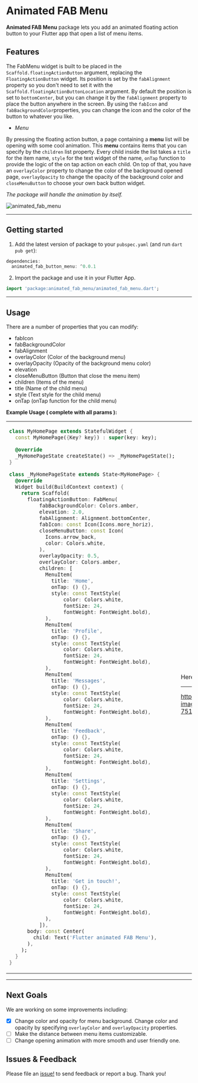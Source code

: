 <!-- 
This README describes the package. If you publish this package to pub.dev,
this README's contents appear on the landing page for your package.

For information about how to write a good package README, see the guide for
[writing package pages](https://dart.dev/guides/libraries/writing-package-pages). 

For general information about developing packages, see the Dart guide for
[creating packages](https://dart.dev/guides/libraries/create-library-packages)
and the Flutter guide for
[developing packages and plugins](https://flutter.dev/developing-packages). 
-->

# Animated FAB Menu
**Animated FAB Menu** package lets you add an animated floating action button to your Flutter app that open a list of menu items.


## Features
The FabMenu widget is built to be placed in the `Scaffold.floatingActionButton` argument, replacing the `FloatingActionButton` widget. Its position is set by the `fabAlignment` property so you don't need to set it with the `Scaffold.floatingActionButtonLocation` argument. By default the position is set to `bottomCenter`, but you can change it by the `fabAlignment` property to place the button anywhere in the screen. By using the `fabIcon` and `fabBackgroundColor`properties, you can change the icon and the color of the button to whatever you like. 

* *Menu*

By pressing the floating action button, a page containing a **menu** list will be opening with some cool animation. This **menu** contains items that you can specify by the `children` list property. Every child inside the list takes a `title` for the item name, `style` for the text widget of the name, `onTap` function to provide the logic of the on tap action on each child. On top of that, you have an `overlayColor` property to change the color of the background opened page, `overlayOpacity` to change the opacity of the background color and `closeMenuButton` to choose your own back button widget.

*The package will handle the animation by itself.*

![animated_fab_menu](https://user-images.githubusercontent.com/68671238/134653636-1e0f070c-588a-4189-aa7f-45e9957ccae9.png)
  
<hr>

## Getting started

1. Add the latest version of package to your `pubspec.yaml` (and run `dart pub get`):
```dart
dependencies:
  animated_fab_button_menu: ^0.0.1
```
2. Import the package and use it in your Flutter App.
```dart
import 'package:animated_fab_menu/animated_fab_menu.dart';
```
<hr>

## Usage

There are a number of properties that you can modify:

* fabIcon
* fabBackgroundColor
* fabAlignment
* overlayColor (Color of the background menu)
* overlayOpacity (Opacity of the background menu color)
* elevation
* closeMenuButton (Button that close the menu item)
* children (Items of the menu)
* title (Name of the child menu) 
* style (Text style for the child menu)
* onTap (onTap function for the child menu)

**Example Usage ( complete with all params ):**
<table>
 <tr>
 <td>
      
```dart
class MyHomePage extends StatefulWidget {
  const MyHomePage({Key? key}) : super(key: key);

  @override
  _MyHomePageState createState() => _MyHomePageState();
}

class _MyHomePageState extends State<MyHomePage> {
  @override
  Widget build(BuildContext context) {
    return Scaffold(
      floatingActionButton: FabMenu(
          fabBackgroundColor: Colors.amber,
          elevation: 2.0,
          fabAlignment: Alignment.bottomCenter,
          fabIcon: const Icon(Icons.more_horiz),
          closeMenuButton: const Icon(
            Icons.arrow_back,
            color: Colors.white,
          ),
          overlayOpacity: 0.5,
          overlayColor: Colors.amber,
          children: [
            MenuItem(
              title: 'Home',
              onTap: () {},
              style: const TextStyle(
                  color: Colors.white,
                  fontSize: 24,
                  fontWeight: FontWeight.bold),
            ),
            MenuItem(
              title: 'Profile',
              onTap: () {},
              style: const TextStyle(
                  color: Colors.white,
                  fontSize: 24,
                  fontWeight: FontWeight.bold),
            ),
            MenuItem(
              title: 'Messages',
              onTap: () {},
              style: const TextStyle(
                  color: Colors.white,
                  fontSize: 24,
                  fontWeight: FontWeight.bold),
            ),
            MenuItem(
              title: 'Feedback',
              onTap: () {},
              style: const TextStyle(
                  color: Colors.white,
                  fontSize: 24,
                  fontWeight: FontWeight.bold),
            ),
            MenuItem(
              title: 'Settings',
              onTap: () {},
              style: const TextStyle(
                  color: Colors.white,
                  fontSize: 24,
                  fontWeight: FontWeight.bold),
            ),
            MenuItem(
              title: 'Share',
              onTap: () {},
              style: const TextStyle(
                  color: Colors.white,
                  fontSize: 24,
                  fontWeight: FontWeight.bold),
            ),
            MenuItem(
              title: 'Get in touch!',
              onTap: () {},
              style: const TextStyle(
                  color: Colors.white,
                  fontSize: 24,
                  fontWeight: FontWeight.bold),
            ),
          ]),
      body: const Center(
        child: Text('Flutter animated FAB Menu'),
      ),
    );
  }
}
```
   </td>
   <td>
     Here's what it looks like:
     
<hr>


https://user-images.githubusercontent.com/68671238/134640734-751456fa-686b-4e77-bc8d-04ba3a324baf.mp4


   </td>
  </tr>
  </table>
<hr>

## Next Goals
We are working on some improvements including:

- [x] Change color and opacity for menu background. Change color and opacity by specifying `overlayColor` and `overlayOpacity` properties.
- [ ] Make the distance between menu items customizable.
- [ ] Change opening animation with more smooth and user friendly one.

## Issues & Feedback
Please file an [issue!](https://github.com/aliMissaoui/Flutter-Animated-FAB-Menu/issues) to send feedback or report a bug. Thank you!

